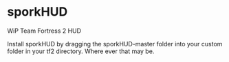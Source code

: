 # sporkHUD
WiP Team Fortress 2 HUD

Install sporkHUD by dragging the sporkHUD-master folder into your custom folder in your tf2 directory. Where ever that may be.
